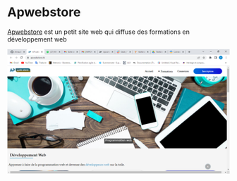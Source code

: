# Apwebstore
<a href="https://apwebstore.tk" target="_blank">Apwebstore</a> est un petit site web qui diffuse des formations en développement web

<p align="center">
    <a href="https://laravel.com" target="_blank"><img src="images/apwebstore.png" width="1200">
    </a>
</p>
